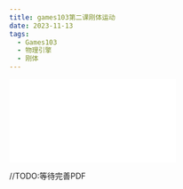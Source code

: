 ```yaml
---
title: games103第二课刚体运动
date: 2023-11-13
tags:
  - Games103
  - 物理引擎
  - 刚体
---
```


![](/images/posts/games103第二课刚体运动_231113_194123.pdf)

//TODO:等待完善PDF
